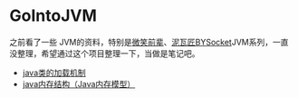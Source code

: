 # GoIntoJVM
之前看了一些 JVM的资料，特别是[微笑前辈](https://github.com/ityouknow)、[泥瓦匠BYSocket](https://github.com/JeffLi1993/jvm-core-learning-example)JVM系列，一直没整理，希望通过这个项目整理一下，当做是笔记吧。
* [java类的加载机制](./doc/classloader/README.md)
* [java内存结构（Java内存模型）](./doc/heap/README.md)
